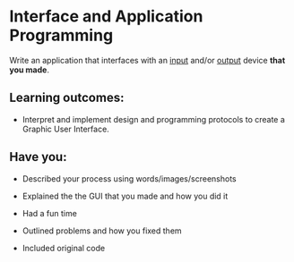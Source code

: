 # Interface and Application Programming
Write an application that interfaces with an [input](http://academy.cba.mit.edu/classes/input_devices/index.html) and/or [output](http://academy.cba.mit.edu/classes/output_devices/index.html) device **that you made**.

## Learning outcomes:
* Interpret and implement design and programming protocols to create a Graphic User Interface.

## Have you:
* Described your process using words/images/screenshots

* Explained the the GUI that you made and how you did it

* Had a fun time

* Outlined problems and how you fixed them

* Included original code
